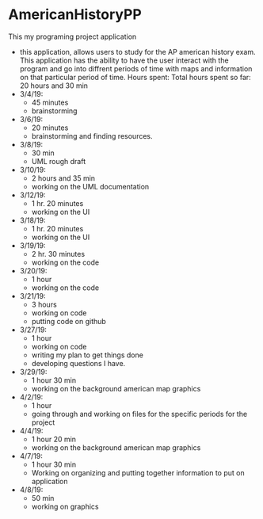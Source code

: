 # AmericanHistoryPP
This my programing project application
- this application, allows users to study for the AP american history exam. 
This application has the ability to have the user interact with the program and go into diffrent periods of time with maps and information on that particular period of time. 
Hours spent:
Total hours spent so far: 20 hours and 30 min
- 3/4/19:
    -  45 minutes
    -  brainstorming 
- 3/6/19:
    - 20 minutes
    - brainstorming and finding resources.
- 3/8/19:
    - 30 min
    - UML rough draft
- 3/10/19:
    - 2 hours and 35 min
    - working on the UML documentation
- 3/12/19:
    - 1 hr. 20 minutes 
    - working on the UI
- 3/18/19:
    - 1 hr. 20 minutes 
    - working on the UI
- 3/19/19:
    - 2 hr. 30 minutes
    - working on the code
- 3/20/19:
    - 1 hour
    - working on the code
- 3/21/19:
    - 3 hours
    - working on code
    - putting code on github
- 3/27/19:
    - 1 hour
    - working on code
    - writing my plan to get things done
    - developing questions I have.
- 3/29/19:
    - 1 hour 30 min
    - working on the background american map graphics
- 4/2/19:
    - 1 hour
    - going through and working on files for the specific periods for the project
- 4/4/19:
    - 1 hour 20 min
    - working on the background american map graphics
- 4/7/19:
    - 1 hour 30 min
    - Working on organizing and putting together information to put on application
- 4/8/19:
    - 50 min
    - working on graphics
